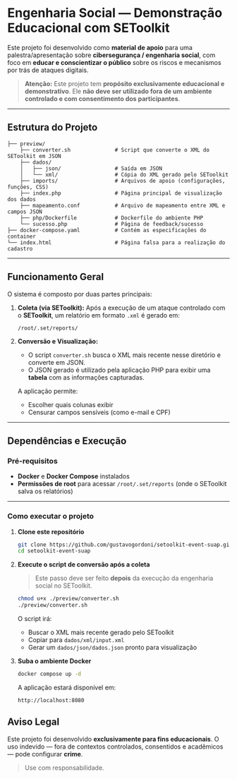 # Engenharia Social — Demonstração Educacional com SEToolkit

Este projeto foi desenvolvido como **material de apoio** para uma palestra/apresentação sobre **cibersegurança / engenharia social**, com foco em **educar e conscientizar o público** sobre os riscos e mecanismos por trás de ataques digitais.
> **Atenção:**
> Este projeto tem **propósito exclusivamente educacional e demonstrativo**.
> Ele **não deve ser utilizado fora de um ambiente controlado e com consentimento dos participantes**.

---

## Estrutura do Projeto

```
├── preview/
    ├── converter.sh              # Script que converte o XML do SEToolkit em JSON
    ├── dados/
    │   ├── json/                 # Saída em JSON
    │   └── xml/                  # Cópia do XML gerado pelo SEToolkit
    ├── imports/                  # Arquivos de apoio (configurações, funções, CSS)
    ├── index.php                 # Página principal de visualização dos dados
    ├── mapeamento.conf           # Arquivo de mapeamento entre XML e campos JSON
    ├── php/Dockerfile            # Dockerfile do ambiente PHP
    └── sucesso.php               # Página de feedback/sucesso
├── docker-compose.yaml           # Contém as especificações do container
└── index.html                    # Página falsa para a realização do cadastro

```

---

## Funcionamento Geral

O sistema é composto por duas partes principais:

1. **Coleta (via SEToolkit):**
   Após a execução de um ataque controlado com o **SEToolkit**, um relatório em formato `.xml` é gerado em:

   ```
   /root/.set/reports/
   ```

2. **Conversão e Visualização:**

   * O script `converter.sh` busca o XML mais recente nesse diretório e converte em JSON.
   * O JSON gerado é utilizado pela aplicação PHP para exibir uma **tabela** com as informações capturadas.

   A aplicação permite:

   * Escolher quais colunas exibir
   * Censurar campos sensíveis (como e-mail e CPF)

---

## Dependências e Execução

### Pré-requisitos

* **Docker** e **Docker Compose** instalados
* **Permissões de root** para acessar `/root/.set/reports` (onde o SEToolkit salva os relatórios)

---

### Como executar o projeto

1. **Clone este repositório**

   ```bash
   git clone https://github.com/gustavogordoni/setoolkit-event-suap.git
   cd setoolkit-event-suap
   ```

2. **Execute o script de conversão após a coleta**

   > Este passo deve ser feito **depois** da execução da engenharia social no SEToolkit.

   ```bash
   chmod u+x ./preview/converter.sh
   ./preview/converter.sh
   ```

   O script irá:

   * Buscar o XML mais recente gerado pelo SEToolkit
   * Copiar para `dados/xml/input.xml`
   * Gerar um `dados/json/dados.json` pronto para visualização

3. **Suba o ambiente Docker**

   ```bash
   docker compose up -d
   ```

   A aplicação estará disponível em:

   ```
   http://localhost:8080
   ```

## Aviso Legal

Este projeto foi desenvolvido **exclusivamente para fins educacionais**.
O uso indevido — fora de contextos controlados, consentidos e acadêmicos — pode configurar **crime**.

> Use com responsabilidade.